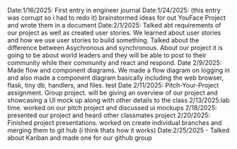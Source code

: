 ﻿Date:1/16/2025: First entry in engineer journal
Date:1/24/2025: (this entry was corrupt so i had to redo it) brainstormed ideas for out YouFace Project and wrote them in a document
Date:2/1/2025: Talked abt requirements of our project as well as created user stories. We learned about user stories and how we use user stories to build something. Talked about the difference between Asychronous and synchronous. About our project it is going to be about world leaders and they will be able to post to their community while their community and react and respond.
Date 2/9/2025: Made flow and component diagrams. We made a flow diagram on logging in and also made a component diagram basically including the web browser, flask, tiny db, handlers, and files.
test
Date 2/11/2025: Pitch-Your-Project assignment. Group project. will be giving an overview of our project and showcasing a UI mock up along with other details to the class
2/13/2025:lab time. worked on our pitch project and discussed ui mockups
2/18/2025: presented our project and heard other classmates project
2/20/2025: Finished project presentations. worked on create individual branches and merging them to git hub (i think thats how it works)
Date:2/25/2025 - Talked about Kanban and made one for our github group
